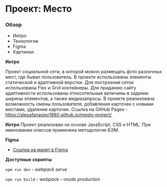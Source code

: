 # Проект: Место

### Обзор
* Интро
* Технологии
* Figma
* Картинки

**Интро**

Проект социальной сети, в которой можно размещать фото различных мест, где бывал пользователь.
В проекте использованы элементы статической и адаптивной верстки.
Для построения сеток использованы Flex и Grid контейнеры.
Для приданию сайту адаптивности использованы относительные величины в задании ширины элементов, а также медиазапросы.
В проекте реализована возможность смены пользователя, добавления карточек с новыми местами, удаление карточек.
Ссылка на GitHub Pages - https://alexafanasiev1980.github.io/mesto-project/

**Интро**
Проект реализован на основе JavaScript, CSS и HTML. При именовании классов применена методология БЭМ.

**Figma**

* [Ссылка на макет в Figma](https://www.figma.com/file/2cn9N9jSkmxD84oJik7xL7/JavaScript.-Sprint-4?node-id=0%3A1)

**Доступные скрипты**

```npm run dev``` - *webpack serve*

```npm run build``` - *webpack --mode production*
